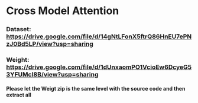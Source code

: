 # Cross Model Attention
### Dataset: https://drive.google.com/file/d/14gNtLFonX5ftrQ86HnEU7ePNzJ0Bd5LP/view?usp=sharing

### Weight: https://drive.google.com/file/d/1dUnxaomPO1VcioEw6DcyeG53YFUMcI8B/view?usp=sharing
#### Please let the Weigt zip is the same level with the source code and then extract all 
